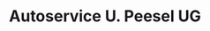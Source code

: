 ---
title: "Autoservice U. Peesel UG"
url: /wittingen/autoservice-u-peesel-ug/
shop: Autowerkstatt
---